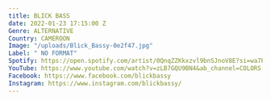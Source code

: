 ```yaml
---
title: BLICK BASS
date: 2022-01-23 17:15:00 Z
Genre: ALTERNATIVE
Country: CAMEROON
Image: "/uploads/Blick_Bassy-0e2f47.jpg"
Label: " NO FORMAT"
Spotify: https://open.spotify.com/artist/0QnqZZKkxzvl9bnSJnoV8E?si=wa7PgQ7vQSS9RaPWN9rZ0A
YouTube: https://www.youtube.com/watch?v=zLB7GQU9BN4&ab_channel=COLORS
Facebook: https://www.facebook.com/blickbassy
Instagram: https://www.instagram.com/blickbassy/
---
```


